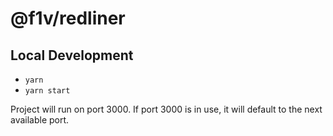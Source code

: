 # @f1v/redliner

## Local Development

- `yarn`
- `yarn start`

Project will run on port 3000. If port 3000 is in use, it will default to the next available port.
